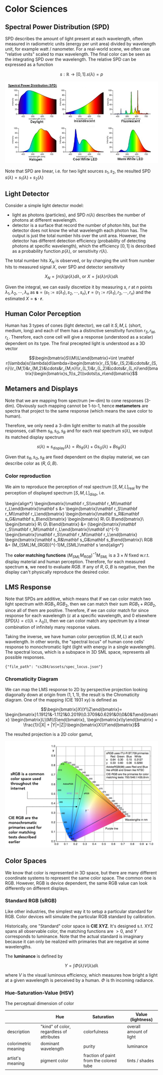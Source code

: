 # Color Sciences

## Spectral Power Distribution (SPD)

SPD describes the amount of light present at each wavelength, often measured in radiometric units (energy per unit area) divided by wavelength unit, for example watt / nanometer. For a real-world scene, we often use "relative units" scaled to max wavelength. The final color can be seen as the integrating SPD over the wavelength. The relative SPD can be expressed as a function 

$$s:\mathbb{R}\rightarrow[0, 1]. s(\lambda) = p$$

![SPD example](./assets/spd.png)

Note that SPD are linear, i.e. for two light sources $s_1, s_2$, the resulted SPD  $s(\lambda) = s_1(\lambda) + s_2(\lambda)$

## Light Detector

Consider a simple light detector model:

- light as photons (particles), and SPD $n(\lambda)$ describes the number of photons at different wavelength. 
- detector is a surface that record the number of photon hits, but the detector does not know the what wavelength each photon has. The output is just the total number hits over the unit area. However, the detector has different detection efficiency (probability of detecting photons at specific wavelength), which the efficiency $[0,1]$ is described as a probability function $p(\lambda)$, or sensitivity $r(\lambda)$. 
  
The total number hits $X_N$ is observed, or by changing the unit from number hits to measured signal $X$, over SPD and detector sensitivity

$$X_N = \int n(\lambda)p(\lambda)d\lambda\text{, or } X = \int s(\lambda) r(\lambda)d\lambda$$

Given the integral, we can easily discretize it by measuring $s$, $r$ at $n$ points $\lambda_1, \lambda_2,\cdots,\lambda_n$ as $\mathbf s = (s_1 := s(\lambda_1), s_2,\cdots, s_n), \mathbf r = (r_1 := r(\lambda_1), r_2,\cdots, r_n)$ and the estimated $X = \mathbf s\cdot\mathbf r$. 


## Human Color Perception
Human has 3 types of cones (light detector), we call it $S,M,L$ (short, medium, long) and each of them has a distinctive sensitivity function $r_S, r_M, r_L$. Therefore, each cone cell will give a response (understood as a scalar) dependent on its type. The final precepted light is understood as a 3D vector

$$\begin{bmatrix}S\\M\\L\end{bmatrix}=\int \mathbf r(\lambda)s(\lambda)d\lambda=\begin{bmatrix}r_{S,1}&r_{S,2}&\cdots&r_{S,n}\\r_{M,1}&r_{M,2}&\cdots&r_{M,n}\\r_{L,1}&r_{L,2}&\cdots&r_{L,n}\end{bmatrix}\begin{bmatrix}s_1\\s_2\\\vdots\\s_n\end{bmatrix}$$

## Metamers and Displays
Note that we are mapping from spectrum ($\infty$-dim) to cone responses (3-dim). Obviously such mapping cannot be 1-to-1, hence __metameters__ are spectra that project to the same response (which means the save color to human). 

Therefore, we only need a 3-dim light emitter to match all the possible responses, call them $s_R, s_G, s_B$ and for each real spectrum $s(\lambda)$, we output its matched display spectrum 

$$s(\lambda)\approx s_{\text{display}}(\lambda) =Rs_R(\lambda) + Gs_G(\lambda) + Bs_B(\lambda)$$ 

Given that $s_R, s_G, s_B$ are fixed dependent on the display material, we can describe color as $(R,G,B)$. 

### Color reproduction
We aim to reproduce the perception of real spectrum $[S, M, L]_{\text{real}}$ by the perception of displayed spectrum $[S, M, L]_{\text{disp}}$, i.e. 

\begin{align*}
\begin{bmatrix}\mathbf r_S\\\mathbf r_M\\\mathbf r_L\end{bmatrix}\mathbf s &=
\begin{bmatrix}\mathbf r_S\\\mathbf r_M\\\mathbf r_L\end{bmatrix}
\begin{bmatrix}\mathbf s_R&\mathbf s_G&\mathbf s_B\end{bmatrix}
\begin{bmatrix} R\\ G\\ B\end{bmatrix}\\
\begin{bmatrix} R\\ G\\ B\end{bmatrix} &=
(\begin{bmatrix}\mathbf r_S\\\mathbf r_M\\\mathbf r_L\end{bmatrix}\mathbf s)^{-1}
\begin{bmatrix}\mathbf r_S\\\mathbf r_M\\\mathbf r_L\end{bmatrix}
\begin{bmatrix}\mathbf s_R&\mathbf s_G&\mathbf s_B\end{bmatrix}\\
RGB &= (M_{SML}M_{RGB})^{-1}M_{SML}\mathbf s
\end{align*}

The __color matching functions__ $(M_{SML}M_{RGB})^{-1}M_{SML}$ is a $3\times N$ fixed w.r.t. display material and human perception. Therefore, for each measured spectrum $\mathbf s$, we need to evaluate $RGB$. If any of $R,G,B$ is negative, then the display can't physically reproduce the desired color. 

## LMS Response

Note that SPDs are additive, which means that if we can color match two light spectrum with $RGB_1, RGB_2$, then we can match their sum $RGB_1 + RGB_2$, since all of them are positive. Therefore, if we can color match for since response for each wavelength ($c$ at a specific wavelength, and $0$ elsewhere $SPD(\lambda) = c\mathbb I(\lambda = \lambda_0)$), then we can color match any spectrum by a linear combination of infinitely many response values. 

Taking the inverse, we have human color perception $(S,M,L)$ at each wavelength. In other words, the "spectral locus" of human cone cells' response to monochromatic light (light with energy in a single wavelength). The spectral locus, which is a subspace in 3D SML space, represents all possible responses.

```plotly
{"file_path": "cs284/assets/spec_locus.json"}
```

### Chromaticity Diagram
We can map the LMS response to 2D by perspective projection looking diagonally down at origin from $(1,1,1)$, the result is the Chromaticity diagram. One of the mapping (CIE 1931 xy) is defined as 

$$\begin{bmatrix}X\\Y\\Z\end{bmatrix}=
\begin{bmatrix}1.19121&-1.1121&0.2019\\0.3709&0.6291&0\\0&0&1\end{bmatrix}
\begin{bmatrix}L\\M\\S\end{bmatrix}, 
\begin{bmatrix}x\\y\end{bmatrix} = \frac{1}{|X| + |Y|+|Z|}\begin{bmatrix}X\\Y\end{bmatrix}$$

The resulted projection is a 2D color gamut, 

![color gamut](./assets/gamut.jpg)

## Color Spaces

We know that color is represented in 3D space, but there are many different coordinate systems to represent the same color space. The common one is RGB. However, RGB is device dependent, the same RGB value can look differently on different displays. 

### Standard RGB (sRGB)

Like other industries, the simplest way it to setup a particular standard for RGB. Color devices will simulate the particular RGB standard by calibration. 

Historically, one "Standard" color space is __CIE XYZ__. It's designed s.t. XYZ spans all observable color, the matching functions are $>0$, and $Y$ corresponds to luminance. Note that the actual standard is imaginary because it can only be realized with primaries that are negative at some wavelengths. 

The __luminance__ is defined by 

$$Y =\int \Phi(\lambda)V(\lambda)d\lambda$$

where $V$ is the visual luminous efficiency, which measures how bright a light at a given wavelength is perceived by a human. $\Phi$ is th incoming radiance. 


### Hue-Saturation-Value (HSV)

The perceptual dimension of color

| | Hue | Saturation | Value (lightness) | 
| --- | --- | --- | --- |
|description | "kind" of color, regardless of attributes | colorfulness | overall amount of light |
|colorimetric meaning | dominant wavelength | purity | luminance |
|artist's meaning | pigment color | fraction of paint from the colored tube | tints / shades |
